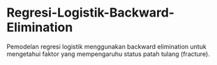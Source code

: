 # Regresi-Logistik-Backward-Elimination
Pemodelan regresi logistik menggunakan backward elimination untuk mengetahui faktor yang mempengaruhu  status patah tulang (fracture).
